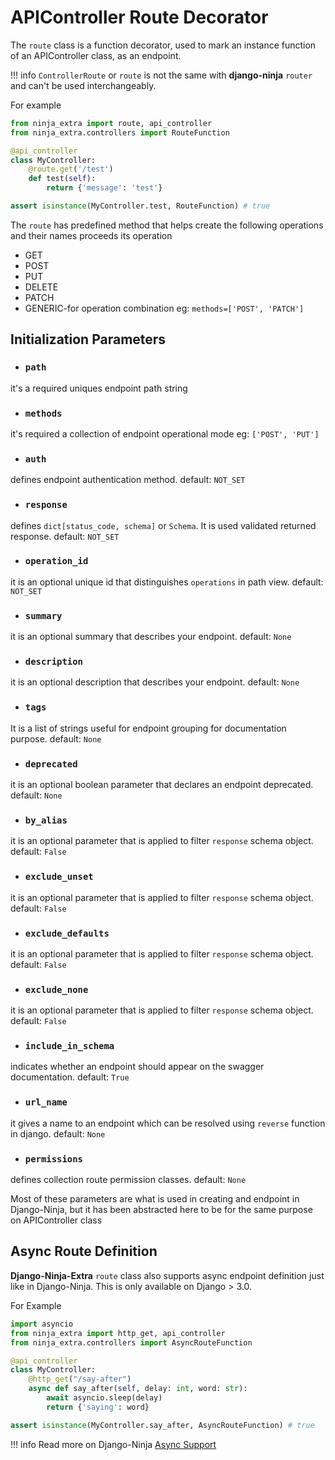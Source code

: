 # **APIController Route Decorator**

The `route` class is a function decorator, used to mark an instance function of an APIController class, as an endpoint.

!!! info
    `ControllerRoute` or `route` is not the same with **django-ninja** `router` and can't be used interchangeably.

For example
```python
from ninja_extra import route, api_controller
from ninja_extra.controllers import RouteFunction

@api_controller
class MyController:
    @route.get('/test')
    def test(self):
        return {'message': 'test'}

assert isinstance(MyController.test, RouteFunction) # true

```
The `route` has predefined method that helps create the following operations and their names proceeds its operation

- GET
- POST
- PUT
- DELETE
- PATCH
- GENERIC-for operation combination eg: `methods=['POST', 'PATCH']`

## **Initialization Parameters**
-  ### **`path`**
it's a required uniques endpoint path string
 
-  ### **`methods`**
it's required a collection of endpoint operational mode eg: `['POST', 'PUT']`
 
-  ### **`auth`**
defines endpoint authentication method. default: `NOT_SET`
 
-  ### **`response`**
defines `dict[status_code, schema]` or `Schema`. It is used validated returned response. default: `NOT_SET`
 
-  ### **`operation_id`**
it is an optional unique id that distinguishes `operations` in path view. default: `NOT_SET`
 
-  ### **`summary`**
it is an optional summary that describes your endpoint. default: `None`
 
-  ### **`description`**
it is an optional description that describes your endpoint. default: `None`
 
-  ### **`tags`**
It is a list of strings useful for endpoint grouping for documentation purpose. default: `None`
 
-  ### **`deprecated`**
it is an optional boolean parameter that declares an endpoint deprecated. default: `None`
 
-  ### **`by_alias`**
it is an optional parameter that is applied to filter `response` schema object. default: `False`
 
-  ### **`exclude_unset`**
it is an optional parameter that is applied to filter `response` schema object. default: `False`
 
-  ### **`exclude_defaults`**
it is an optional parameter that is applied to filter `response` schema object. default: `False`
 
-  ### **`exclude_none`**
it is an optional parameter that is applied to filter `response` schema object. default: `False`
 
-  ### **`include_in_schema`**
indicates whether an endpoint should appear on the swagger documentation. default: `True`
 
-  ### **`url_name`**
it gives a name to an endpoint which can be resolved using `reverse` function in django. default: `None`
 
-  ### **`permissions`**
defines collection route permission classes. default: `None`

Most of these parameters are what is used in creating and endpoint in Django-Ninja, but it has been abstracted here to be for the same purpose on APIController class


## **Async Route Definition**
**Django-Ninja-Extra** `route` class also supports async endpoint definition just like in Django-Ninja.
This is only available on Django > 3.0.

For Example

```python
import asyncio
from ninja_extra import http_get, api_controller
from ninja_extra.controllers import AsyncRouteFunction

@api_controller
class MyController:
    @http_get("/say-after")
    async def say_after(self, delay: int, word: str):
        await asyncio.sleep(delay)
        return {'saying': word}

assert isinstance(MyController.say_after, AsyncRouteFunction) # true

```

!!! info
    Read more on Django-Ninja [Async Support](https://django-ninja.rest-framework.com/async-support/#quick-example)